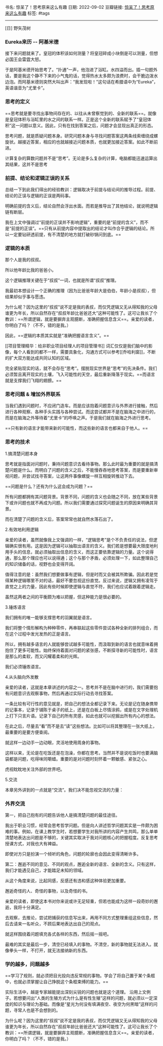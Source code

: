 
书名:  惊呆了！思考原来这么有趣
日期: 2022-09-02
豆瓣链接: [惊呆了！思考原来这么有趣](https://book.douban.com/subject/34450470/)
标签: #tags

----

[日] 野矢茂树

### Eureka来历 -- 阿基米德
接下来问题就来了。皇冠的体积该如何测量？将皇冠碎成小块倒是可以测量，但想必国王会雷霆大怒。

于是阿基米德开始思考了。“扑通”一声，他泡进了浴缸。水四溢而出。插一句题外话，要是我这个静不下来的小气鬼的话，觉得热水太多颇为浪费时，会干脆边泼水边泡。而阿基米德则突然大叫出声：“我发现啦！”这句话在希腊语中为“Eureka”，英语谐音为“尤里卡”。

  
### 思考的定义
==思考就是要寻找出事物间存在的、以往从未曾察觉到的、全新的联系==。就像是皇冠体积与浴缸里的水之间的联系一样。正是这个全新的联系赋予了“皇冠体积”这一问题以意义。因此，只有在找到答案之后，问题才会显现出真正的形态。

思考问题，就是质疑问题本身。研究问题本身与寻找问题答案这两条线索缠绕成螺旋状。越接近答案，相应的也就越接近问题本质，也就更加接近答案。如此不断前进。

计算复杂的算数问题并不是“思考”。无论是多么复杂的计算，电脑都能迅速运算出其结果，这并不是思考

  
### 前提、结论和逻辑正误的关系
总结一下到此我们得出的经验教训：逻辑取决于前提与结论间的推导过程。前提、结论的正误与逻辑的正误是两码事。

明确前提的含义后，结论自然会浮出水面。而若是推导出了其他结论，就说明逻辑链有断层。

我在上文中强调过“前提的正误并不影响逻辑”，重要的是“前提的含义”，而不是“前提的正误”。==只有从前提内容中提取出的结论才叫作合乎逻辑的结论。所以一定要钻研透前提，有不清楚的地方就打破砂锅问到底。==


### 逻辑的本质
那个人是我的叔叔。

所以他年龄比我的爸爸小。

这个逻辑推理关键在于“叔叔”一词，也就是所谓“叔叔”推理。

我最初本想设计一个正确的推理（因为比爸爸年龄大是伯伯，年龄小是叔叔），但结果却似乎事与愿违。

为什么呢？因为这里的“叔叔”说不定是我的表叔，而仅凭逻辑又无从得知我的父母谁更为年长，所以自然存在“叔叔年龄比爸爸还大”这种可能性了。这可让我长了个教训：==所谓逻辑，就是要摒弃主观臆断，准确把握信息含义==。亲爱的读者，你明白了吗？（不不，错的是我。）

因此，==逻辑的本质其实就是“准确把握语言含义”。==

[[项目管理精华：给非职业项目经理人的项目管理书]] 词汇仅仅是我们脑中的影像，每个人看到的都不一样，需要具象化，沟通方式可以参考[[乔哈利窗]]，不断的扩大双方能达成共同认知的区域。

完全紧贴现实的话，就不会存在“思考”。摆脱现实世界是“思考”的先决条件。我们必须暂且离开现实的土壤，飞入可能性的天空，最后重新降落于现实。==而语言就是支撑我们飞翔的翅膀。==

  
### 思考问题 & 增加外界联系
当我们遇到问题时，不应闭门造车。而是应该抱着问题意识与外界进行接触，然后进行各种观察、各种手头实践与各种尝试。而这尝试都并不是在脑海之中进行的，而是在脑海之外等待着“尤里卡”的呼唤之声。于是我们就在脑海之外进行思考。

==只有新的语言才能带来新的可能性，而这些新的语言也都来自于他人。==

  
### 思考的技术

1.搞清楚问题本身

思考就是指面对问题时，秉持问题意识去看待事物。那么此时最为重要的就是搞清楚问题是什么。而明白了问题的含义之后，不能慢吞吞地思考答案，而是要重新审视问题，并尝试找寻答案，让这两件事像螺旋一样互相旋转推动下去。

==问题是什么？还有为什么这会成为问题？==

所有问题都拥有其问题背景。背景不同，问题的含义也会随之不同，放在某些背景下或许问题也就不再成为问题。所以我们需要通过探究问题诞生的原因来明确其背景。

而在清楚了问题的含义后，答案常常也就自然水落石出了。


2.有效地利用逻辑

亲爱的读者，虽然就像我上文强调的一样，“逻辑思考”是个不负责任的说法，但逻辑确实很有用。这是因为逻辑可以抽取出语言的含义。我们若是想要最大限度地利用手头的信息，就必须抽取出信息的含义，而这正要依靠逻辑的力量。这个说得通，那么那个理应也可以说得通；这个与那个矛盾，必须处理一下，如此整理自己的知识储备的话，视野也会变得开阔。

值得注意的是：虽然我们想要做事有逻辑，但是时而又会被其所欺骗。因此若是觉得某种逻辑哪里不对的话，最好不要忽视这份直觉。反过来说，逻辑又拥有凌驾于直觉之上的力量，因此有些时候即使逻辑与直觉不符，我们也应试着跟着逻辑走。

虽然这两者之间的平衡颇为难以把握，但这种能力是很必要的。

3.锤炼语言

我们拥有的唯一能够支撑思考的羽翼就是语言。

我们将整个情形解构为种种零件，再串联起这些零件尝试各种全新的排列组合，而在这个过程中发光发热的正是语言。

所以，拥有越多语言的人就能够尝试越多可能性，而汲取到新的语言也就意味着拥抱住了更多可能性。始终保持着面对问题的紧张感，不断探寻新的可能性时，语言是那么的柔软，而又闪耀着柔和的光辉。

我们必须锤炼语言。

4.从头脑向外发散

亲爱的读者，这就是本章讲述的内容之一。思考并不是在脑中进行的，我们需要抱有问题意识去观察事物，然后再通过实际行动去寻找答案。

一条比较有可行性的意见就是，把自己的想法全都记录下来。无论是记在随身携带的记事本，记录于铺陈于桌子的纸上，还是在白板上尽情涂鸦，或是在文字处理机上打下只言片语。记录下自己的所有灵感，如此也就可以挖掘出所有内心的想法。

在此之后，尽量去“看”而不是去“读”这些想法。比如可以将其整理在一张大纸上，最重要的是要方便查阅。

就这样一边动手一边动眼，灵活地使用周身的事物。

这样以来，无论是在吃饭还是在泡澡，你都在思考。当然并不是说吃饭时也要满脑袋都是问题，吃得味同嚼蜡。重要的是对问题时刻怀着一颗敏感、紧张之心。

虎视眈眈地关注外部的世界吧。

5.交流

本章另外讲到的一点就是“交流”。我们决不能忽视交流的力量：

  
### 外界交流

第一，把自己抱有的问题告诉他人是搞清楚问题的最佳途径。

我出于职业习惯，经常会思考哲学问题。但是向人讲述哲学问题其实是一件颇为困难的事。例如，在课上教学生时，若想要学生对我所讲的内容产生共鸣，那么单单清楚地表达出问题是不够的，关键其实取决于我对问题核心的把握程度。反复思考授课方式，对我也大有裨益。

即使对方只是扮演一个倾听的角色，问题的轮廓也会因此变得清晰许多。

第二：邂逅不同的意见、不同的观点，邂逅全新的语言、全新的含义。只有这样，我们才能遇见自己，才能踏足未知的领域。

从这个角度来说，比起同感，反感还有违和感这种体验更加重要。

邂逅奇怪的人、奇怪的事物，以及奇怪的书。

亲爱的读者，即使这本书对你来说或许无足轻重，但若也能成为这样一段奇妙的邂逅，我将十分满足。


去观察，去推论，尝试把捕获的信息写出来，再用不同方式整理重组这些信息，然后去请来一名听众，不顾后果地表达出自己的观点。

就这样围绕着问题填充各式各样的东西，然后摇一摇吧。

最难的其实是最后一步，清空已经填入的事物。不清空，新的事物就无法进入。就像拳头一样，不打开，就无法接纳新的东西。


### 学的越多，问题越多

==学习了规则，就必须把目光投向违反常规的事物。学会了将自己置于某个条框中，也就必须掌握让自己挣脱这个条框束缚的能力。==

实际生活中，越是专家越能提出深刻尖锐的问题也就是这个道理。
沿用上文例子。若想要问出“人类的生殖方式为什么是有性生殖”这样的问题，就必须以一定深度的知识与理论为基础。而像是“星光为何没有填满夜空、夜空为何黑暗”这样的问题，寻常人也是不会想到的。

为什么呢？因为这里的“叔叔”说不定是我的表叔，而仅凭逻辑又无从得知我的父母谁更为年长，所以自然存在“叔叔年龄比爸爸还大”这种可能性了。这可让我长了个教训：==所谓逻辑，就是要摒弃主观臆断，准确把握信息含义==。亲爱的读者，你明白了吗？（不不，错的是我。）
